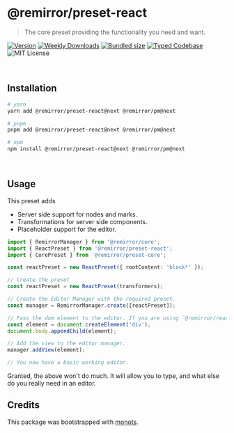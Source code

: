 # @remirror/preset-react

> The core preset providing the functionality you need and want.

[![Version][version]][npm] [![Weekly Downloads][downloads-badge]][npm] [![Bundled size][size-badge]][size] [![Typed Codebase][typescript]](./src/index.ts) ![MIT License][license]

[version]: https://flat.badgen.net/npm/v/@remirror/preset-react
[npm]: https://npmjs.com/package/@remirror/preset-react
[license]: https://flat.badgen.net/badge/license/MIT/purple
[size]: https://bundlephobia.com/result?p=@remirror/preset-react
[size-badge]: https://flat.badgen.net/bundlephobia/minzip/@remirror/preset-react
[typescript]: https://flat.badgen.net/badge/icon/TypeScript?icon=typescript&label
[downloads-badge]: https://badgen.net/npm/dw/@remirror/preset-react/red?icon=npm

<br />

## Installation

```bash
# yarn
yarn add @remirror/preset-react@next @remirror/pm@next

# pnpm
pnpm add @remirror/preset-react@next @remirror/pm@next

# npm
npm install @remirror/preset-react@next @remirror/pm@next
```

<br />

## Usage

This preset adds

- Server side support for nodes and marks.
- Transformations for server side components.
- Placeholder support for the editor.

```ts
import { RemirrorManager } from '@remirror/core';
import { ReactPreset } from '@remirror/preset-react';
import { CorePreset } from '@remirror/preset-core';

const reactPreset = new ReactPreset({ rootContent: 'block*' });

// Create the preset
const reactPreset = new ReactPreset(transformers);

// Create the Editor Manager with the required preset.
const manager = RemirrorManager.create([reactPreset]);

// Pass the dom element to the editor. If you are using `@remirror/react` this is done for you.
const element = document.createElement('div');
document.body.appendChild(element);

// Add the view to the editor manager.
manager.addView(element);

// You now have a basic working editor.
```

Granted, the above won't do much. It will allow you to type, and what else do you really need in an editor.

## Credits

This package was bootstrapped with [monots].

[monots]: https://github.com/monots/monots
